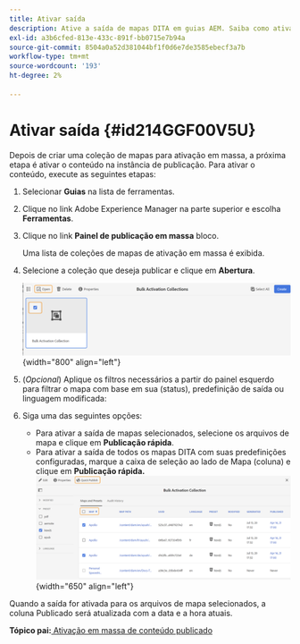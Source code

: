 ```yaml
---
title: Ativar saída
description: Ative a saída de mapas DITA em guias AEM. Saiba como ativar o conteúdo na instância de publicação.
exl-id: a3b6cfed-813e-433c-891f-bb0715e7b94a
source-git-commit: 8504a0a52d381044bf1f0d6e7de3585ebecf3a7b
workflow-type: tm+mt
source-wordcount: '193'
ht-degree: 2%

---
```


# Ativar saída {#id214GGF00V5U}

Depois de criar uma coleção de mapas para ativação em massa, a próxima etapa é ativar o conteúdo na instância de publicação. Para ativar o conteúdo, execute as seguintes etapas:

1. Selecionar **Guias** na lista de ferramentas.

1. Clique no link Adobe Experience Manager na parte superior e escolha **Ferramentas**.

1. Clique no link **Painel de publicação em massa** bloco.

   Uma lista de coleções de mapas de ativação em massa é exibida.

1. Selecione a coleção que deseja publicar e clique em **Abertura**.

   ![](images/bulk-activation-collection-open.png){width="800" align="left"}

1. \(*Opcional*\) Aplique os filtros necessários a partir do painel esquerdo para filtrar o mapa com base em sua \(status\), predefinição de saída ou linguagem modificada:
1. Siga uma das seguintes opções:

   - Para ativar a saída de mapas selecionados, selecione os arquivos de mapa e clique em **Publicação rápida**.
   - Para ativar a saída de todos os mapas DITA com suas predefinições configuradas, marque a caixa de seleção ao lado de Mapa \(coluna\) e clique em **Publicação rápida.**
     ![](images/bulk-activation-collection-quick-publish.png){width="650" align="left"}


Quando a saída for ativada para os arquivos de mapa selecionados, a coluna Publicado será atualizada com a data e a hora atuais.

**Tópico pai:**[ Ativação em massa de conteúdo publicado](conf-bulk-activation.md)
